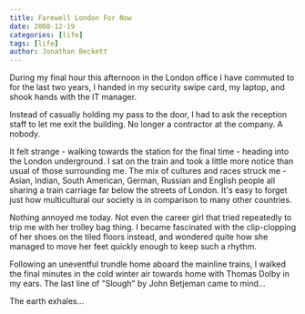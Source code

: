 ```yaml
---
title: Farewell London For Now
date: 2008-12-19
categories: [life]
tags: [life]
author: Jonathan Beckett
---
```


During my final hour this afternoon in the London office I have commuted to for the last two years, I handed in my security swipe card, my laptop, and shook hands with the IT manager.

Instead of casually holding my pass to the door, I had to ask the reception staff to let me exit the building. No longer a contractor at the company. A nobody.

It felt strange - walking towards the station for the final time - heading into the London underground. I sat on the train and took a little more notice than usual of those surrounding me. The mix of cultures and races struck me - Asian, Indian, South American, German, Russian and English people all sharing a train carriage far below the streets of London. It's easy to forget just how multicultural our society is in comparison to many other countries.

Nothing annoyed me today. Not even the career girl that tried repeatedly to trip me with her trolley bag thing. I became fascinated with the clip-clopping of her shoes on the tiled floors instead, and wondered quite how she managed to move her feet quickly enough to keep such a rhythm.

Following an uneventful trundle home aboard the mainline trains, I walked the final minutes in the cold winter air towards home with Thomas Dolby in my ears. The last line of "Slough" by John Betjeman came to mind...

The earth exhales...